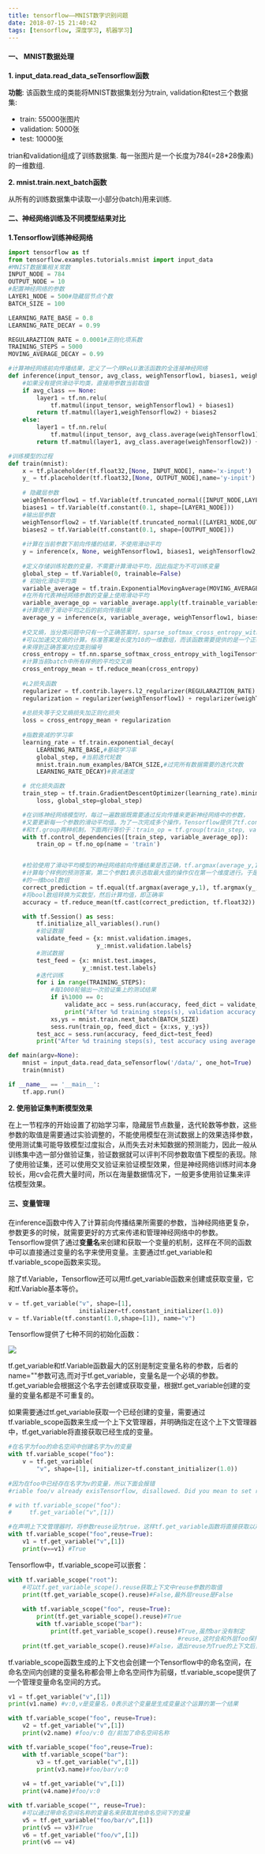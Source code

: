 ```yaml
---
title: tensorflow——MNIST数字识别问题
date: 2018-07-15 21:40:42
tags: [tensorflow, 深度学习, 机器学习]
---
```


#### 一、 MNIST数据处理

**1. input_data.read_data_seTensorflow函数**

**功能**: 该函数生成的类能将MNIST数据集划分为train, validation和test三个数据集:

- train: 55000张图片
- validation: 5000张
- test: 10000张

trian和validation组成了训练数据集. 每一张图片是一个长度为784(=28*28像素)的一维数组.

<!-- more--> 

**2. mnist.train.next_batch函数**

从所有的训练数据集中读取一小部分(batch)用来训练.

#### 二、神经网络训练及不同模型结果对比

**1.Tensorflow训练神经网络**

```python
import tensorflow as tf
from tensorflow.examples.tutorials.mnist import input_data
#MNIST数据集相关常数
INPUT_NODE = 784
OUTPUT_NODE = 10
#配置神经网络的参数
LAYER1_NODE = 500#隐藏层节点个数
BATCH_SIZE = 100

LEARNING_RATE_BASE = 0.8
LEARNING_RATE_DECAY = 0.99

REGULARAZTION_RATE = 0.0001#正则化项系数
TRAINING_STEPS = 5000
MOVING_AVERAGE_DECAY = 0.99

#计算神经网络前向传播结果，定义了一个用ReLU激活函数的全连接神经网络
def inference(input_tensor, avg_class, weighTensorflow1, biases1, weighTensorflow2, biases2):
    #如果没有提供滑动平均类，直接用参数当前取值
    if avg_class == None:
        layer1 = tf.nn.relu(
            tf.matmul(input_tensor, weighTensorflow1) + biases1)
        return tf.matmul(layer1,weighTensorflow2) + biases2
    else:
        layer1 = tf.nn.relu(
            tf.matmul(input_tensor, avg_class.average(weighTensorflow1)) + avg_class.average(biases1))
        return tf.matmul(layer1, avg_class.average(weighTensorflow2)) + avg_class.average(biases2)

#训练模型的过程
def train(mnist):
    x = tf.placeholder(tf.float32,[None, INPUT_NODE], name='x-input')
    y_ = tf.placeholder(tf.float32,[None, OUTPUT_NODE],name='y-inpit')
    
    # 隐藏层参数
    weighTensorflow1 = tf.Variable(tf.truncated_normal([INPUT_NODE,LAYER1_NODE], stddev=0.1))
    biases1 = tf.Variable(tf.constant(0.1, shape=[LAYER1_NODE]))
    #输出层参数
    weighTensorflow2 = tf.Variable(tf.truncated_normal([LAYER1_NODE,OUTPUT_NODE],stddev=0.1))
    biases2 = tf.Variable(tf.constant(0.1, shape=[OUTPUT_NODE]))
    
    #计算在当前参数下前向传播的结果，不使用滑动平均
    y = inference(x, None, weighTensorflow1, biases1, weighTensorflow2, biases2)
    
    #定义存储训练轮数的变量，不需要计算滑动平均，因此指定为不可训练变量
    global_step = tf.Variable(0, trainable=False)
    # 初始化滑动平均类
    variable_average = tf.train.ExponentialMovingAverage(MOVING_AVERAGE_DECAY, global_step)
    #在所有代表神经网络参数的变量上使用滑动平均
    variable_average_op = variable_average.apply(tf.trainable_variables())
    #计算使用了滑动平均之后的前向传播结果
    average_y = inference(x, variable_average, weighTensorflow1, biases1, weighTensorflow2, biases2)
    
    #交叉熵，当分类问题中只有一个正确答案时，sparse_softmax_cross_entropy_with_logiTensorflow函数
    #可以加速交叉熵的计算。标准答案是长度为10的一维数组，而该函数需要提供的是一个正确答案的数字，因此用tf.argmax函数
    #来得到正确答案对应类别编号
    cross_entropy = tf.nn.sparse_softmax_cross_entropy_with_logiTensorflow(logiTensorflow=y, labels=tf.argmax(y_,1))
    #计算当前batch中所有样例的平均交叉熵
    cross_entropy_mean = tf.reduce_mean(cross_entropy)
    
    #L2损失函数
    regularizer = tf.contrib.layers.l2_regularizer(REGULARAZTION_RATE)
    regularization = regularizer(weighTensorflow1) + regularizer(weighTensorflow2)
    
    #总损失等于交叉熵损失加正则化损失
    loss = cross_entropy_mean + regularization
    
    #指数衰减的学习率
    learning_rate = tf.train.exponential_decay(
        LEARNING_RATE_BASE,#基础学习率
        global_step, #当前迭代轮数
        mnist.train.num_examples/BATCH_SIZE,#过完所有数据需要的迭代次数
        LEARNING_RATE_DECAY)#衰减速度

    # 优化损失函数
    train_step = tf.train.GradientDescentOptimizer(learning_rate).minimize(
        loss, global_step=global_step)

    #在训练神经网络模型时，每过一遍数据既需要通过反向传播来更新神经网络中的参数，
    #又要更新每一个参数的滑动平均值。为了一次完成多个操作，Tensorflow提供了tf.control_dependencies
    #和tf.group两种机制，下面两行等价于：train_op = tf.group(train_step, variable_average_op)
    with tf.control_dependencies([train_step, variable_average_op]):
        train_op = tf.no_op(name = 'train')


    #检验使用了滑动平均模型的神经网络前向传播结果是否正确，tf.argmax(average_y,1)
    #计算每个样例的预测答案，第二个参数1表示选取最大值的操作仅在第一个维度进行。于是得到结果是一个长度为batch
    #的一维bool数组
    correct_prediction = tf.equal(tf.argmax(average_y,1), tf.argmax(y_,1))
    #将bool数组转换为实数型，然后计算均值，即正确率
    accuracy = tf.reduce_mean(tf.cast(correct_prediction, tf.float32))

    with tf.Session() as sess:
        tf.initialize_all_variables().run()
        #验证数据
        validate_feed = {x: mnist.validation.images,
                         y_:mnist.validation.labels}
        #测试数据
        test_feed = {x: mnist.test.images, 
                     y_:mnist.test.labels}
        #迭代训练
        for i in range(TRAINING_STEPS):
            #每1000轮输出一次验证集上的测试结果
            if i%1000 == 0:
                validate_acc = sess.run(accuracy, feed_dict = validate_feed)
                print("After %d training steps(s), validation accuracy using average model is  %g"%(i,validate_acc))
            xs,ys = mnist.train.next_batch(BATCH_SIZE)
            sess.run(train_op, feed_dict = {x:xs, y_:ys})
        test_acc = sess.run(accuracy, feed_dict=test_feed)
        print("After %d training steps(s), test accuracy using average model is  %g"%(TRAINING_STEPS,test_acc))

def main(argv=None):
    mnist = input_data.read_data_seTensorflow('/data/', one_hot=True)
    train(mnist)

if __name__ == '__main__':
    tf.app.run()
```

**2. 使用验证集判断模型效果**

​	在上一节程序的开始设置了初始学习率，隐藏层节点数量，迭代轮数等参数，这些参数的取值是需要通过实验调整的，不能使用模型在测试数据上的效果选择参数，使用测试集可能导致模型过度拟合，从而失去对未知数据的预测能力，因此一般从训练集中选一部分做验证集，验证数据就可以评判不同参数取值下模型的表现。除了使用验证集，还可以使用交叉验证来验证模型效果，但是神经网络训练时间本身较长，用cv会花费大量时间，所以在海量数据情况下，一般更多使用验证集来评估模型效果。

#### 三、变量管理

​	在inference函数中传入了计算前向传播结果所需要的参数，当神经网络更复杂，参数更多的时候，就需要更好的方式来传递和管理神经网络中的参数。Tensorflow提供了通过**变量名**来创建和获取一个变量的机制，这样在不同的函数中可以直接通过变量的名字来使用变量。主要通过tf.get_variable和tf.variable_scope函数来实现。

除了tf.Variable，Tensorflow还可以用tf.get_variable函数来创建或获取变量，它和tf.Variable基本等价。

```python
v = tf.get_variable("v", shape=[1], 
                    initializer=tf.constant_initializer(1.0))
v = tf.Variable(tf.constant(1.0,shape=[1]), name="v")
```

Tensorflow提供了七种不同的初始化函数：

![](http://p5s7d12ls.bkt.clouddn.com/18-7-15/22335461.jpg)

​	tf.get_variable和tf.Variable函数最大的区别是制定变量名称的参数，后者的name=""参数可选,而对于tf.get_variable，变量名是一个必填的参数。tf.get_variable会根据这个名字去创建或获取变量，根据tf.get_variable创建的变量的变量名都是不可重复的。

​	如果需要通过tf.get_variable获取一个已经创建的变量，需要通过tf.variable_scope函数来生成一个上下文管理器，并明确指定在这个上下文管理器中，tf.get_variable将直接获取已经生成的变量。

```python
#在名字为foo的命名空间中创建名字为v的变量
with tf.variable_scope("foo"):
    v = tf.get_variable(
        "v", shape=[1], initializer=tf.constant_initializer(1.0))
    
#因为在foo中已经存在名字为v的变量，所以下面会报错
#riable foo/v already exisTensorflow, disallowed. Did you mean to set reuse=True or reuse=tf.AUTO_REUSE in VarScope? Originally defined at:

# with tf.variable_scope("foo"):
#     tf.get_variable("v",[1])

#在声明上下文管理器时，将参数reuse设为true，这样tf.get_variable函数将直接获取以声明的变量
with tf.variable_scope("foo",reuse=True):
    v1 = tf.get_variable("v",[1])
    print(v==v1) #True
```

Tensorflow中，tf.variable_scope可以嵌套：

```python
with tf.variable_scope("root"):
    #可以tf.get_variable_scope().reuse获取上下文中reuse参数的取值
    print(tf.get_variable_scope().reuse)#False,最外层reuse是False
    
    with tf.variable_scope("foo", reuse=True):
        print(tf.get_variable_scope().reuse)#True
        with tf.variable_scope("bar"):
            print(tf.get_variable_scope().reuse)#True,虽然bar没有制定
                                                #reuse,这时会和外层foo保持一致
    print(tf.get_variable_scope().reuse)#False，退出reuse为True的上下文后，又回到False
```

tf.variable_scope函数生成的上下文也会创建一个Tensorflow中的命名空间，在命名空间内创建的变量名称都会带上命名空间作为前缀，tf.variable_scope提供了一个管理变量命名空间的方式。

```python
v1 = tf.get_variable("v",[1])
print(v1.name) #v:0,v是变量名，0表示这个变量是生成变量这个运算的第一个结果

with tf.variable_scope("foo", reuse=True):
    v2 = tf.get_variable("v",[1])
    print(v2.name) #foo/v:0 在/前加了命名空间名称

with tf.variable_scope("foo",reuse=True):
    with tf.variable_scope("bar"):
        v3 = tf.get_variable("v",[1])
        print(v3.name)#foo/bar/v:0
    
    v4 = tf.get_variable("v",[1])
    print(v4.name)#foo/v:0

with tf.variable_scope("", reuse=True):
    #可以通过带命名空间名称的变量名来获取其他命名空间下的变量
    v5 = tf.get_variable("foo/bar/v",[1])
    print(v5 == v3)#True
    v6 = tf.get_variable("foo/v",[1])
    print(v6 == v4)
```